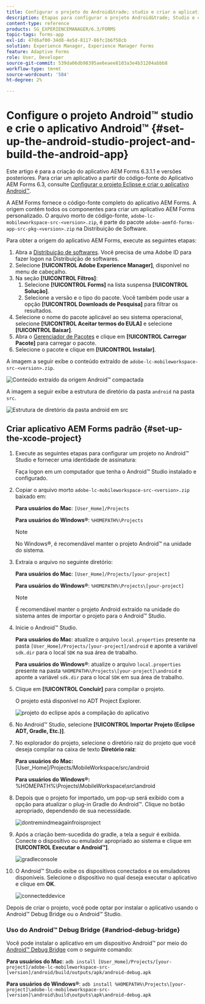 ```yaml
---
title: Configurar o projeto do Android&trade; studio e criar o aplicativo do Android&trade;
description: Etapas para configurar o projeto Android&trade; Studio e criar o instalador do aplicativo Adobe Experience Manager (AEM) Forms
content-type: reference
products: SG_EXPERIENCEMANAGER/6.3/FORMS
topic-tags: forms-app
exl-id: 47d6af00-34d8-4e5d-8117-86fc1b6f58cb
solution: Experience Manager, Experience Manager Forms
feature: Adaptive Forms
role: User, Developer
source-git-commit: 539da06db98395ae6eaee8103a3e4b31204abbb8
workflow-type: tm+mt
source-wordcount: '584'
ht-degree: 2%

---
```


# Configure o projeto Android™ studio e crie o aplicativo Android™ {#set-up-the-android-studio-project-and-build-the-android-app}

Este artigo é para a criação do aplicativo AEM Forms 6.3.1.1 e versões posteriores. Para criar um aplicativo a partir do código-fonte do Aplicativo AEM Forms 6.3, consulte [Configurar o projeto Eclipse e criar o aplicativo Android™](/help/forms/using/setup-eclipse-project-build-installer.md).

A AEM Forms fornece o código-fonte completo do aplicativo AEM Forms. A origem contém todos os componentes para criar um aplicativo AEM Forms personalizado. O arquivo morto de código-fonte, `adobe-lc-mobileworkspace-src-<version>.zip`, é parte do pacote `adobe-aemfd-forms-app-src-pkg-<version>.zip` na Distribuição de Software.

Para obter a origem do aplicativo AEM Forms, execute as seguintes etapas:

1. Abra a [Distribuição de softwares](https://experience.adobe.com/downloads). Você precisa de uma Adobe ID para fazer logon na Distribuição de softwares.
1. Selecione **[!UICONTROL Adobe Experience Manager]**, disponível no menu de cabeçalho.
1. Na seção **[!UICONTROL Filtros]**:
   1. Selecione **[!UICONTROL Forms]** na lista suspensa **[!UICONTROL Solução]**.
   2. Selecione a versão e o tipo do pacote. Você também pode usar a opção **[!UICONTROL Downloads de Pesquisa]** para filtrar os resultados.
1. Selecione o nome do pacote aplicável ao seu sistema operacional, selecione **[!UICONTROL Aceitar termos do EULA]** e selecione **[!UICONTROL Baixar]**.
1. Abra o [Gerenciador de Pacotes](https://experienceleague.adobe.com/docs/experience-manager-65/administering/contentmanagement/package-manager.html?lang=pt-BR) e clique em **[!UICONTROL Carregar Pacote]** para carregar o pacote.
1. Selecione o pacote e clique em **[!UICONTROL Instalar]**.

A imagem a seguir exibe o conteúdo extraído de `adobe-lc-mobileworkspace-src-<version>.zip`.

![Conteúdo extraído da origem Android™ compactada](assets/mws-content-1.png)

A imagem a seguir exibe a estrutura de diretório da pasta `android` na pasta `src`.

![Estrutura de diretório da pasta android em src](assets/android-folder.png)

## Criar aplicativo AEM Forms padrão {#set-up-the-xcode-project}

1. Execute as seguintes etapas para configurar um projeto no Android™ Studio e fornecer uma identidade de assinatura:

   Faça logon em um computador que tenha o Android™ Studio instalado e configurado.

1. Copiar o arquivo morto `adobe-lc-mobileworkspace-src-<version>.zip` baixado em:

   **Para usuários do Mac**: `[User_Home]/Projects`

   **Para usuários do Windows®**: `%HOMEPATH%\Projects`

   >[!NOTE]
   >
   >No Windows®, é recomendável manter o projeto Android™ na unidade do sistema.

1. Extraia o arquivo no seguinte diretório:

   **Para usuários do Mac**: `[User_Home]/Projects/[your-project]`

   **Para usuários do Windows®**: `%HOMEPATH%\Projects\[your-project]`

   >[!NOTE]
   >
   >É recomendável manter o projeto Android extraído na unidade do sistema antes de importar o projeto para o Android™ Studio.

1. Inicie o Android™ Studio.

   **Para usuários do Mac**: atualize o arquivo `local.properties` presente na pasta `[User_Home]/Projects/[your-project]/android` e aponte a variável `sdk.dir` para o local `SDK` na sua área de trabalho.

   **Para usuários do Windows®**: atualize o arquivo `local.properties` presente na pasta `%HOMEPATH%\Projects\[your-project]\android` e aponte a variável `sdk.dir` para o local `SDK` em sua área de trabalho.

1. Clique em **[!UICONTROL Concluir]** para compilar o projeto.

   O projeto está disponível no ADT Project Explorer.

   ![projeto do eclipse após a compilação do aplicativo](assets/eclipsebuildmws.png)

1. No Android™ Studio, selecione **[!UICONTROL Importar Projeto (Eclipse ADT, Gradle, Etc.)]**.
1. No explorador do projeto, selecione o diretório raiz do projeto que você deseja compilar na caixa de texto **Diretório raiz**:

   **Para usuários do Mac:** [User_Home]/Projects/MobileWorkspace/src/android

   **Para usuários do Windows®:** %HOMEPATH%\Projects\MobileWorkspace\src\android

1. Depois que o projeto for importado, um pop-up será exibido com a opção para atualizar o plug-in Gradle do Android™. Clique no botão apropriado, dependendo de sua necessidade.

   ![dontremindmeagainfroisproject](assets/dontremindmeagainforthisproject.png)

1. Após a criação bem-sucedida do gradle, a tela a seguir é exibida. Conecte o dispositivo ou emulador apropriado ao sistema e clique em **[!UICONTROL Executar o Android™]**.

   ![gradleconsole](assets/gradleconsole.png)

1. O Android™ Studio exibe os dispositivos conectados e os emuladores disponíveis. Selecione o dispositivo no qual deseja executar o aplicativo e clique em **OK**.

   ![connecteddevice](assets/connecteddevice.png)

Depois de criar o projeto, você pode optar por instalar o aplicativo usando o Android™ Debug Bridge ou o Android™ Studio.

### Uso do Android™ Debug Bridge {#andriod-debug-bridge}

Você pode instalar o aplicativo em um dispositivo Android™ por meio do [Android™ Debug Bridge](https://developer.android.com/tools/adb) com o seguinte comando:

**Para usuários do Mac**: `adb install [User_Home]/Projects/[your-project]/adobe-lc-mobileworkspace-src-[version]/android/build/outputs/apk/android-debug.apk`

**Para usuários do Windows®**: `adb install %HOMEPATH%\Projects\[your-project]\adobe-lc-mobileworkspace-src-[version]\android\build\outputs\apk\android-debug.apk`
